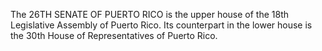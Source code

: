 The 26TH SENATE OF PUERTO RICO is the upper house of the 18th Legislative Assembly of Puerto Rico. Its counterpart in the lower house is the 30th House of Representatives of Puerto Rico.
